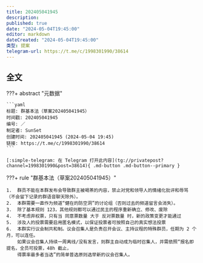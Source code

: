 ```yaml
---
title: 202405041945
description:
published: true
date: "2024-05-04T19:45:00"
editor: markdown
dateCreated: "2024-05-04T19:45:00"
类型: 提案
telegram-url: https://t.me/c/1998301990/38614
---
```


## 全文

???+ abstract "元数据"

    ```yaml
    标题: 群基本法（草案202405041945）
    时间戳: 202405041945
    编号: ／
    制定者: SunSet
    创建时间: 202405041945 (2024-05-04 19:45)
    链接: https://t.me/c/1998301990/38614
    ```

    [:simple-telegram: 在 Telegram 打开此内容](tg://privatepost?channel=1998301990&post=38614){ .md-button .md-button--primary }

???+ rule "群基本法（草案202405041945）"

    1.  群员不能在本群发布会导致群主被喝茶的内容，禁止对党和领导人的情绪化批评和辱骂（不会留下记录的群语音聊天除外）。
    2.  本群需要一直作为频道“健在的防空洞”的讨论组（否则过去的频道留言会消失）。
    3.  除了基本规则 123，其他规则都可以通过民主的程序重新确立、修改、废除
    4.  不考虑弃权票，只有当 同意票数量 大于 反对票数量 时，新的政策变更才能通过
    5.  涉及人的投票需要启用匿名模式，以保证投票者可按照自己的真实想法投票
    6.  本群实行议会制共和制。议会召集人是负责召开会议、主持议程的特殊群员，任期为 2 个月，可以连任。
        如果议会召集人持续一周离线/没有发言，则群主自动成为临时召集人，并需依照“报名即提名，全员可投票，48h 截止，
        得票率最多者当选”的简单普选原则选举新的议会召集人。
